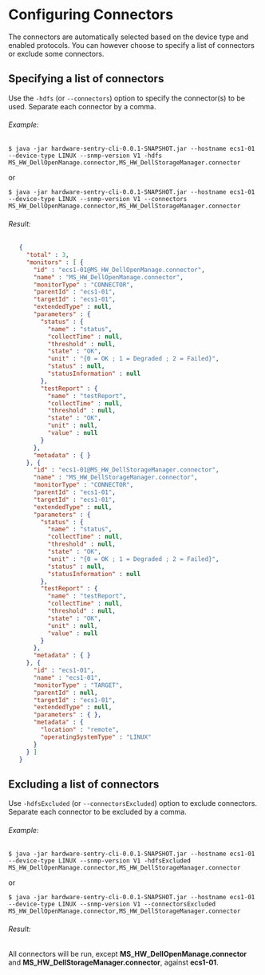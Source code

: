 # Configuring Connectors

<!-- MACRO{toc|fromDepth=1|toDepth=2|id=toc} -->

The connectors are automatically selected based on the device type and enabled protocols. You can however choose to specify a list of connectors or exclude some connectors.

## Specifying a list of connectors
  
Use the `-hdfs` (or ``--connectors``) option to specify the connector(s) to be used. Separate each connector by a comma.
  
###### Example:

```shell script
$ java -jar hardware-sentry-cli-0.0.1-SNAPSHOT.jar --hostname ecs1-01 --device-type LINUX --snmp-version V1 -hdfs MS_HW_DellOpenManage.connector,MS_HW_DellStorageManager.connector
 ```

   or

```shell script
$ java -jar hardware-sentry-cli-0.0.1-SNAPSHOT.jar --hostname ecs1-01 --device-type LINUX --snmp-version V1 --connectors MS_HW_DellOpenManage.connector,MS_HW_DellStorageManager.connector
 ```

###### Result:

```json
   {
     "total" : 3,
     "monitors" : [ {
       "id" : "ecs1-01@MS_HW_DellOpenManage.connector",
       "name" : "MS_HW_DellOpenManage.connector",
       "monitorType" : "CONNECTOR",
       "parentId" : "ecs1-01",
       "targetId" : "ecs1-01",
       "extendedType" : null,
       "parameters" : {
         "status" : {
           "name" : "status",
           "collectTime" : null,
           "threshold" : null,
           "state" : "OK",
           "unit" : "{0 = OK ; 1 = Degraded ; 2 = Failed}",
           "status" : null,
           "statusInformation" : null
         },
         "testReport" : {
           "name" : "testReport",
           "collectTime" : null,
           "threshold" : null,
           "state" : "OK",
           "unit" : null,
           "value" : null
         }
       },
       "metadata" : { }
     }, {
       "id" : "ecs1-01@MS_HW_DellStorageManager.connector",
       "name" : "MS_HW_DellStorageManager.connector",
       "monitorType" : "CONNECTOR",
       "parentId" : "ecs1-01",
       "targetId" : "ecs1-01",
       "extendedType" : null,
       "parameters" : {
         "status" : {
           "name" : "status",
           "collectTime" : null,
           "threshold" : null,
           "state" : "OK",
           "unit" : "{0 = OK ; 1 = Degraded ; 2 = Failed}",
           "status" : null,
           "statusInformation" : null
         },
         "testReport" : {
           "name" : "testReport",
           "collectTime" : null,
           "threshold" : null,
           "state" : "OK",
           "unit" : null,
           "value" : null
         }
       },
       "metadata" : { }
     }, {
       "id" : "ecs1-01",
       "name" : "ecs1-01",
       "monitorType" : "TARGET",
       "parentId" : null,
       "targetId" : "ecs1-01",
       "extendedType" : null,
       "parameters" : { },
       "metadata" : {
         "location" : "remote",
         "operatingSystemType" : "LINUX"
       }
     } ]
   }
   ```

## Excluding a list of connectors

Use `-hdfsExcluded` (or `--connectorsExcluded`) option to exclude connectors. Separate each connector to be excluded by a comma.

###### Example:

```shell script
$ java -jar hardware-sentry-cli-0.0.1-SNAPSHOT.jar --hostname ecs1-01 --device-type LINUX --snmp-version V1 -hdfsExcluded MS_HW_DellOpenManage.connector,MS_HW_DellStorageManager.connector
```

   or

```shell script
$ java -jar hardware-sentry-cli-0.0.1-SNAPSHOT.jar --hostname ecs1-01 --device-type LINUX --snmp-version V1 --connectorsExcluded MS_HW_DellOpenManage.connector,MS_HW_DellStorageManager.connector
```

###### Result:

All connectors will be run, except **MS_HW_DellOpenManage.connector** and **MS_HW_DellStorageManager.connector**, against **ecs1-01**.